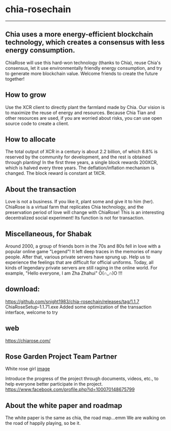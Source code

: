 # chia-rosechain

----
Chia uses a more energy-efficient blockchain technology, which creates a consensus with less energy consumption. 
-----------------------------------------------------------

ChiaRose will use this hard-won technology (thanks to Chia), reuse Chia's consensus, let it use environmentally friendly energy consumption, and try to generate more blockchain value. Welcome friends to create the future together! 


How to grow 
-----------------------------------------------------------
Use the XCR client to directly plant the farmland made by Chia. Our vision is to maximize the reuse of energy and resources. Because Chia Tian and other resources are used, if you are worried about risks, you can use open source code to create a client. 


How to allocate 
-----------------------------------------------------------
The total output of XCR in a century is about 2.2 billion, of which 8.8% is reserved by the community for development, and the rest is obtained through planting! In the first three years, a single block rewards 200XCR, which is halved every three years. The deflation/inflation mechanism is changed. The block reward is constant at 1XCR. 



About the transaction 
-----------------------------------------------------------

Love is not a business. If you like it, plant some and give it to him (her). ChiaRose is a virtual farm that replicates Chia technology, and the preservation period of love will change with ChiaRose! This is an interesting decentralized social experiment! Its function is not for transaction. 


Miscellaneous, for Shabak 
-----------------------------------------------------------
Around 2000, a group of friends born in the 70s and 80s fell in love with a popular online game "Legend"! It left deep traces in the memories of many people.
After that, various private servers have sprung up. Help us to experience the feelings that are difficult for official uniforms. Today, all kinds of legendary private servers are still raging in the online world. For example, "Hello everyone, I am Zha Zhahui" O(∩_∩)O !!! 


download:
-----
https://github.com/snight1983/chia-rosechain/releases/tag/1.1.7
ChiaRoseSetup-1.1.71.exe 
Added some optimization of the transaction interface, welcome to try


web
----
https://chiarose.com/

Rose Garden Project Team Partner 
---

White rose girl 
[image](https://github.com/snight1983/chia-rosechain/blob/main/partner/White%20rose%20girl%20.jpg)

Introduce the progress of the project through documents, videos, etc., to help everyone better participate in the project. 
https://www.facebook.com/profile.php?id=100070148675799
 
About the white paper and roadmap 
----
The white paper is the same as chia, the road map...emm We are walking on the road of happily playing, so be it. 



